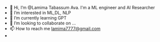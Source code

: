- 👋 Hi, I’m @Lamima Tabassum Ava. I'm a ML engineer and AI Researcher
- 👀 I’m interested in ML,DL, NLP
- 🌱 I’m currently learning GPT
- 💞️ I’m looking to collaborate on ...
- 📫 How to reach me lamima7777@gmail.com
- 

<!---
lami-ma/lami-ma is a ✨ special ✨ repository because its `README.md` (this file) appears on your GitHub profile.
You can click the Preview link to take a look at your changes.
--->
